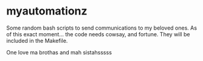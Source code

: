 # myautomationz
Some random bash scripts to send communications to my beloved ones.
As of this exact moment... the code needs cowsay, and fortune.
They will be included in the Makefile.

One love ma brothas and mah sistahsssss
